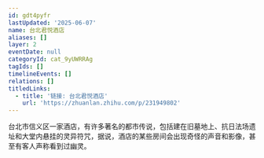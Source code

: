 ```yaml
---
id: gdt4pyfr
lastUpdated: '2025-06-07'
name: 台北君悦酒店
aliases: []
layer: 2
eventDate: null
categoryId: cat_9yUWRRAg
tagIds: []
timelineEvents: []
relations: []
titledLinks:
  - title: '链接: 台北君悦酒店'
    url: 'https://zhuanlan.zhihu.com/p/231949802'
---
```

台北市信义区一家酒店，有许多著名的都市传说，包括建在旧墓地上、抗日法场遗址和大堂内悬挂的灵异符咒，据说，酒店的某些房间会出现奇怪的声音和影像，甚至有客人声称看到过幽灵。
